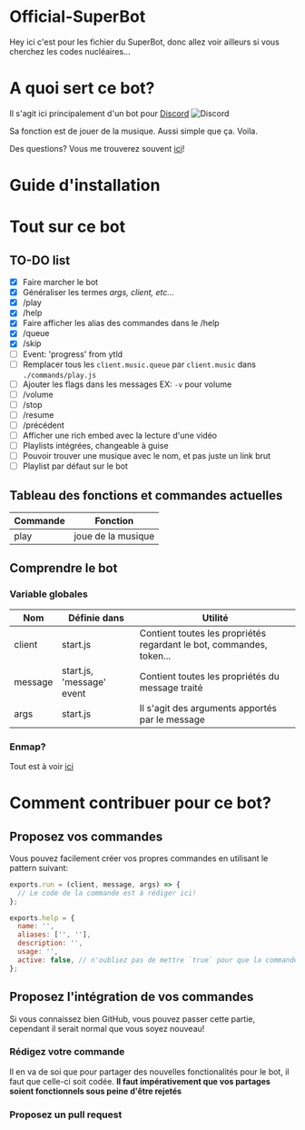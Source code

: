 # Official-SuperBot
Hey ici c'est pour les fichier du SuperBot, donc allez voir ailleurs si vous cherchez les codes nucléaires...

# A quoi sert ce bot?
Il s'agit ici principalement d'un bot pour [Discord](https://discordapp.com) ![Discord](https://goo.gl/2xXR9v)

Sa fonction est de jouer de la musique. Aussi simple que ça. Voila.

Des questions? Vous me trouverez souvent [ici](https://discord.gg/3W6eFsE)!

# Guide d'installation


# Tout sur ce bot
## TO-DO list
- [x] Faire marcher le bot
- [x] Généraliser les termes *args, client, etc...*
- [x] /play
- [x] /help
- [x] Faire afficher les alias des commandes dans le /help
- [x] /queue
- [x] /skip
- [ ] Event: 'progress' from ytld
- [ ] Remplacer tous les `client.music.queue` par `client.music` dans `./commands/play.js`
- [ ] Ajouter les flags dans les messages   EX: `-v` pour volume
- [ ] /volume
- [ ] /stop
- [ ] /resume
- [ ] /précédent
- [ ] Afficher une rich embed avec la lecture d'une vidéo
- [ ] Playlists intégrées, changeable à guise
- [ ] Pouvoir trouver une musique avec le nom, et pas juste un link brut
- [ ] Playlist par défaut sur le bot

## Tableau des fonctions et commandes actuelles
Commande | Fonction
------------ | -------------
play | joue de la musique

## Comprendre le bot
### Variable globales
Nom | Définie dans | Utilité
------------- | ------------- | -------------
client | start.js | Contient toutes les propriétés regardant le bot, commandes, token...
message | start.js, 'message' event | Contient toutes les propriétés du message traité
args | start.js | Il s'agit des arguments apportés par le message

### Enmap?
Tout est à voir [ici](https://github.com/eslachance/enmap)

# Comment contribuer pour ce bot?
## Proposez vos commandes
Vous pouvez facilement créer vos propres commandes en utilisant le pattern suivant:

```js
exports.run = (client, message, args) => {
  // Le code de la commande est à rédiger ici!
};

exports.help = {
  name: '',
  aliases: ['', ''],
  description: '',
  usage: '',
  active: false, // n'oubliez pas de mettre `true` pour que la commande soit prise en compte
};
```

## Proposez l'intégration de vos commandes
Si vous connaissez bien GitHub, vous pouvez passer cette partie, cependant il serait normal que vous soyez nouveau!

### Rédigez votre commande
Il en va de soi que pour partager des nouvelles fonctionalités pour le bot, il faut que celle-ci soit codée.
**Il faut impérativement que vos partages soient fonctionnels sous peine d'être rejetés**

### Proposez un pull request

